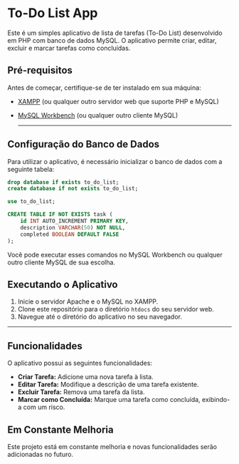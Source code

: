 # To-Do List App

Este é um simples aplicativo de lista de tarefas (To-Do List) desenvolvido em PHP com banco de dados MySQL. O aplicativo permite criar, editar, excluir e marcar tarefas como concluídas.

## Pré-requisitos

Antes de começar, certifique-se de ter instalado em sua máquina:
- [XAMPP](https://www.apachefriends.org/index.html) (ou qualquer outro servidor web que suporte PHP e MySQL)
- [MySQL Workbench](https://www.mysql.com/products/workbench/) (ou qualquer outro cliente MySQL)

  ---


## Configuração do Banco de Dados

Para utilizar o aplicativo, é necessário inicializar o banco de dados com a seguinte tabela:

```sql
drop database if exists to_do_list;
create database if not exists to_do_list;

use to_do_list;

CREATE TABLE IF NOT EXISTS task (
    id INT AUTO_INCREMENT PRIMARY KEY,
    description VARCHAR(50) NOT NULL,
    completed BOOLEAN DEFAULT FALSE
);
```


Você pode executar esses comandos no MySQL Workbench ou qualquer outro cliente MySQL de sua escolha.


## Executando o Aplicativo

1. Inicie o servidor Apache e o MySQL no XAMPP.
2. Clone este repositório para o diretório `htdocs` do seu servidor web.
3. Navegue até o diretório do aplicativo no seu navegador. <br>

---

## Funcionalidades

O aplicativo possui as seguintes funcionalidades:

- **Criar Tarefa:** Adicione uma nova tarefa à lista.
- **Editar Tarefa:** Modifique a descrição de uma tarefa existente.
- **Excluir Tarefa:** Remova uma tarefa da lista.
- **Marcar como Concluída:** Marque uma tarefa como concluída, exibindo-a com um risco.

## Em Constante Melhoria

Este projeto está em constante melhoria e novas funcionalidades serão adicionadas no futuro.

